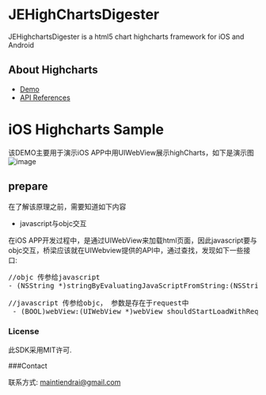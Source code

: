 JEHighChartsDigester
=============

JEHighchartsDigester is a html5 chart highcharts framework for iOS and Android

## About Highcharts
- [Demo](http://www.highcharts.com/demo)
- [API References](http://api.highcharts.com/highcharts)


# iOS Highcharts Sample
该DEMO主要用于演示iOS APP中用UIWebView展示highCharts，如下是演示图
![image](https://github.com/smallmuou/PPHTMLImagePreviewDemo/blob/master/combination-2.gif)


## prepare

在了解该原理之前，需要知道如下内容
* javascript与objc交互

在iOS APP开发过程中，是通过UIWebView来加载html页面，因此javascript要与objc交互，桥梁应该就在UIWebview提供的API中，通过查找，发现如下一些接口:
<pre>
//objc 传参给javascript
- (NSString *)stringByEvaluatingJavaScriptFromString:(NSString *)script;

//javascript 传参给objc， 参数是存在于request中
 - (BOOL)webView:(UIWebView *)webView shouldStartLoadWithRequest:(NSURLRequest *)request navigationType:(UIWebViewNavigationType)navigationType;
</pre>


### License

此SDK采用MIT许可.

###Contact

联系方式: maintiendrai@gmail.com

